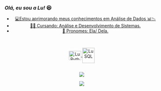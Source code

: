 ### *Olá, eu sou a Lu!* 😆
<div align="center">
<a href="https://https://github.com/luprocopio">

- 💻Estou aprimorando meus conhecimentos em Análise de Dados 📊📉
- 👩‍💻 Cursando: Análise e Desenvolvimento de Sistemas.
- 👩 Pronomes: Ela/ Dela.

##

  <div style="display: inline_block"><br>
            <img align="center" alt="Lu Python" height="30" width="40" src="https://cdn.jsdelivr.net/gh/devicons/devicon/icons/python/python-original-wordmark.svg" />
                    <img align="center" alt="Lu SQL" height="50" width="40"  src="https://cdn.jsdelivr.net/gh/devicons/devicon/icons/microsoftsqlserver/microsoftsqlserver-plain-wordmark.svg" />
</div>  

##

<div>
<a href="https://www.linkedin.com/in/lu-procopio-aa1077246/" target="_blank"><img src="https://img.shields.io/badge/LinkedIn-0077B5?style=for-the-badge&logo=linkedin&logoColor=white">

<a href = "mailto:luzianepfreitas@gmail.com" target="_blank"><img src="https://img.shields.io/badge/Gmail-D14836?style=for-the-badge&logo=gmail&logoColor=white">

</div>

